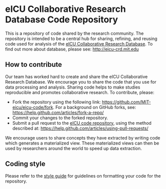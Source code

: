 # eICU Collaborative Research Database Code Repository

This is a repository of code shared by the research community. The repository is intended to be a central hub for sharing, refining, and reusing code used for analysis of the [eICU Collaborative Research Database](http://eicu-crd.mit.edu). To find out more about database, please see: http://eicu-crd.mit.edu

## How to contribute

Our team has worked hard to create and share the eICU Collaborative Research Database. We encourage you to share the code that you use for data processing and analysis. Sharing code helps to make studies reproducible and promotes collaborative research. To contribute, please:

- Fork the repository using the following link: https://github.com/MIT-eicu/eicu-code/fork. For a background on GitHub forks, see: https://help.github.com/articles/fork-a-repo/
- Commit your changes to the forked repository.
- Submit a pull request to the [eICU code repository](https://github.com/MIT-eicu/eicu-code), using the method described at: https://help.github.com/articles/using-pull-requests/

We encourage users to share concepts they have extracted by writing code which generates a materialized view. These materialized views can then be used by researchers around the world to speed up data extraction.

## Coding style

Please refer to the [style guide](https://github.com/MIT-eICU/eicu-code/blob/master/styleguide.md) for guidelines on formatting your code for the repository.




